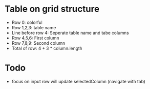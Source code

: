 # Table on grid structure
  - Row 0: colorful
  - Row 1,2,3: table name
  - Line before row 4: Seperate table name and tabe columns
  - Row 4,5,6: First column
  - Row 7,8,9: Second column
  - Total of row: 4 + 3 * column.length

# Todo
  + focus on input row will update selectedColumn (navigate with tab)